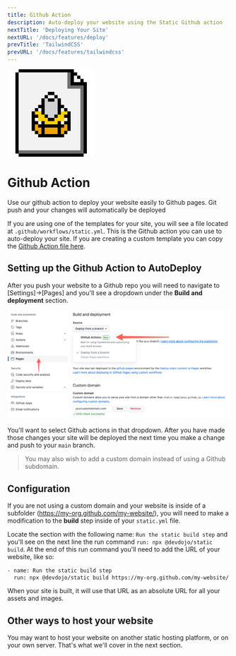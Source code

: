 ```yaml
---
title: Github Action
description: Auto-deploy your website using the Static Github action
nextTitle: 'Deploying Your Site'
nextURL: '/docs/features/deploy'
prevTitle: 'TailwindCSS'
prevURL: '/docs/features/tailwindcss' 
---
```



<div class="flex items-start px-5 py-5 my-6 mt-1 md:translate-y-0 translate-y-5 leading-[18px] bg-neutral-950 border border-yellow-400 rounded-md">
   <img class="w-auto h-12 my-0 mr-5 md:h-20" src="/assets/images/icons/action.png" />
   <div>
      <h1 class="mb-0 text-base md:text-3xl">Github Action</h1>
      <p class="my-1">Use our github action to deploy your website easily to Github pages. Git push and your changes will automatically be deployed</p>
   </div>
</div>

If you are using one of the templates for your site, you will see a file located at `.github/workflows/static.yml`. This is the Github action you can use to auto-deploy your site. If you are creating a custom template you can copy the <a href="https://github.com/static-templates/starter/blob/main/.github/workflows/static.yml" target="_blank" class="text-yellow-300 underline">Github Action file here</a>.

## Setting up the Github Action to AutoDeploy

After you push your website to a Github repo you will need to navigate to [Settings]->[Pages] and you'll see a dropdown under the **Build and deployment** section.

![Github Pages Dropdown](/assets/images/github-action.png)

You'll want to select Github actions in that dropdown. After you have made those changes your site will be deployed the next time you make a change and push to your `main` branch.

> You may also wish to add a custom domain instead of using a Github subdomain.

## Configuration

If you are not using a custom domain and your website is inside of a subfolder (https://my-org.github.com/my-website/), you will need to make a modification to the **build** step inside of your `static.yml` file.

Locate the section with the following name: `Run the static build step` and you'll see on the next line the run command `run: npx @devdojo/static build`. At the end of this run command you'll need to add the URL of your website, like so:

```
- name: Run the static build step
  run: npx @devdojo/static build https://my-org.github.com/my-website/
```

When your site is built, it will use that URL as an absolute URL for all your assets and images.

## Other ways to host your website

You may want to host your website on another static hosting platform, or on your own server. That's what we'll cover in the next section.